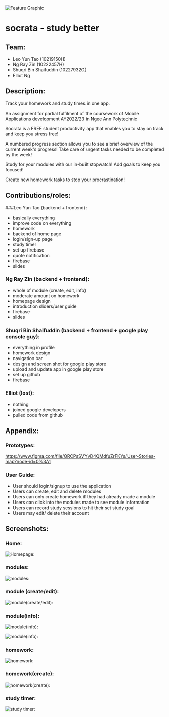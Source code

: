 ![Feature Graphic](./images/featuregraphic.png)

# socrata - study better

## Team:
- Leo Yun Tao (10219150H)
- Ng Ray Zin (10222457H)
- Shuqri Bin Shaifuddin (10227932G)
- Elliot Ng


## Description:
Track your homework and study times in one app.

An assignment for partial fulfilment of the coursework of Mobile Applications development AY2022/23 in Ngee Ann Polytechnic

Socrata is a FREE student productivity app that enables you to stay on track and keep you stress free!

A numbered progress section allows you to see a brief overview of the current week's progress! Take care of urgent tasks needed to be completed by the week!

Study for your modules with our in-built stopwatch! Add goals to keep you focused!

Create new homework tasks to stop your procrastination!


## Contributions/roles:

###Leo Yun Tao (backend + frontend): 
- basically everything 
- improve code on everything
- homework 
- backend of home page 
- login/sign-up page
- study timer
- set up firebase
- quote notification
- firebase
- slides

### Ng Ray Zin (backend + frontend): 
- whole of module (create, edit, info)
- moderate amount on homework
- homepage design
- introduction sliders/user guide
- firebase
- slides

### Shuqri Bin Shaifuddin (backend + frontend + google play console guy): 
- everything in profile
- homework design
- navigation bar
- design and screen shot for google play store
- upload and update app in google play store
- set up github
- firebase


### Elliot (lost): 
- nothing
- joined google developers
- pulled code from github



## Appendix:

### Prototypes:
https://www.figma.com/file/QRCPsSVYvD4QMdfuZrFKYs/User-Stories-map?node-id=0%3A1

### User Guide:

- User should login/signup to use the application
- Users can create, edit and delete modules
- Users can only create homework if they had already made a module
- Users can click into the modules made to see module information
- Users can record study sessions to hit their set study goal
- Users may edit/ delete their account


## Screenshots:

### Home:
![Homepage:](./images/socrata-V1-1.png)

### modules:
![modules:](./images/socrata-V1-2.png)

### module (create/edit):
![module(create/edit):](https://user-images.githubusercontent.com/94064635/175819080-d08cbfff-4935-4b99-a5e3-2926150a3606.png)

### module(info):
![module(info):](./images/socrata-V1-4.png)

![module(info):](https://user-images.githubusercontent.com/94064635/175819127-22c78a63-2093-4107-8e7b-aa48956d4f6d.png)

### homework:
![homework:](./images/socrata-V1-5.png)

### homework(create):
![homework(create):](https://user-images.githubusercontent.com/94064635/175819147-c83a872f-e183-4ee5-ac26-e1325fdb35ab.png)

### study timer:
![study timer:](./images/socrata-V1-3.png)
